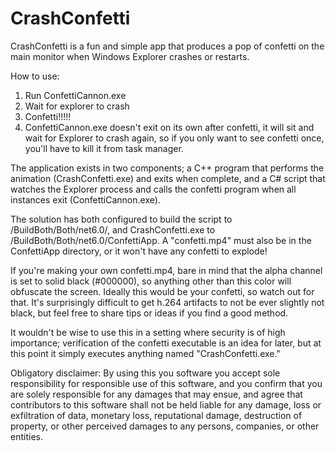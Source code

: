 # CrashConfetti

CrashConfetti is a fun and simple app that produces a pop of confetti on the main monitor when Windows Explorer crashes or restarts.

How to use:
1. Run ConfettiCannon.exe
2. Wait for explorer to crash
3. Confetti!!!!!
4. ConfettiCannon.exe doesn't exit on its own after confetti, it will sit and wait for Explorer to crash again, so if you only want to see confetti once, you'll have to kill it from task manager.

The application exists in two components; a C++ program that performs the animation (CrashConfetti.exe) and exits when complete, and a C# script that watches the Explorer process and calls the confetti program when all instances exit (ConfettiCannon.exe).

The solution has both configured to build the script to /BuildBoth/Both/net6.0/, and CrashConfetti.exe to /BuildBoth/Both/net6.0/ConfettiApp. A "confetti.mp4" must also be in the ConfettiApp directory, or it won't have any confetti to explode!

If you're making your own confetti.mp4, bare in mind that the alpha channel is set to solid black (#000000), so anything other than this color will obfuscate the screen. Ideally this would be your confetti, so watch out for that. It's surprisingly difficult to get h.264 artifacts to not be ever slightly not black, but feel free to share tips or ideas if you find a good method.

It wouldn't be wise to use this in a setting where security is of high importance; verification of the confetti executable is an idea for later, but at this point it simply executes anything named "CrashConfetti.exe."

Obligatory disclaimer: By using this you software you accept sole responsibility for responsible use of this software, and you confirm that you are solely responsible for any damages that may ensue, and agree that contributors to this software shall not be held liable for any damage, loss or exfiltration of data, monetary loss, reputational damage, destruction of property, or other perceived damages to any persons, companies, or other entities.